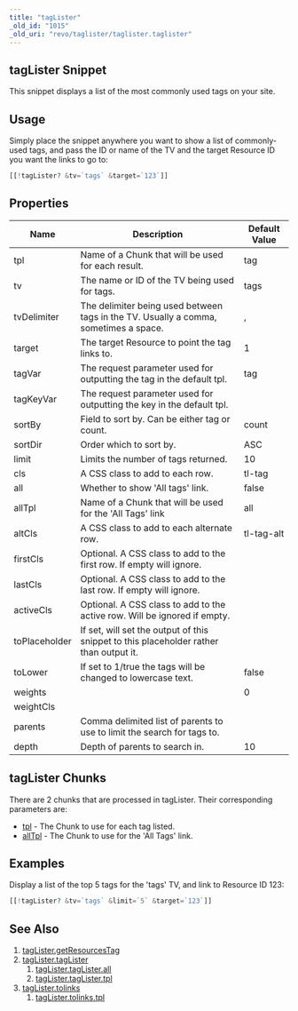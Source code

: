 ```yaml
---
title: "tagLister"
_old_id: "1015"
_old_uri: "revo/taglister/taglister.taglister"
---
```


## tagLister Snippet

This snippet displays a list of the most commonly used tags on your site.

## Usage

Simply place the snippet anywhere you want to show a list of commonly-used tags, and pass the ID or name of the TV and the target Resource ID you want the links to go to:

```php
[[!tagLister? &tv=`tags` &target=`123`]]
```

## Properties

| Name          | Description                                                                            | Default Value |
| ------------- | -------------------------------------------------------------------------------------- | ------------- |
| tpl           | Name of a Chunk that will be used for each result.                                     | tag           |
| tv            | The name or ID of the TV being used for tags.                                          | tags          |
| tvDelimiter   | The delimiter being used between tags in the TV. Usually a comma, sometimes a space.   | ,             |
| target        | The target Resource to point the tag links to.                                         | 1             |
| tagVar        | The request parameter used for outputting the tag in the default tpl.                  | tag           |
| tagKeyVar     | The request parameter used for outputting the key in the default tpl.                  |               |
| sortBy        | Field to sort by. Can be either tag or count.                                          | count         |
| sortDir       | Order which to sort by.                                                                | ASC           |
| limit         | Limits the number of tags returned.                                                    | 10            |
| cls           | A CSS class to add to each row.                                                        | tl-tag        |
| all           | Whether to show 'All tags' link.                                                       | false         |
| allTpl        | Name of a Chunk that will be used for the 'All Tags' link                              | all           |
| altCls        | A CSS class to add to each alternate row.                                              | tl-tag-alt    |
| firstCls      | Optional. A CSS class to add to the first row. If empty will ignore.                   |               |
| lastCls       | Optional. A CSS class to add to the last row. If empty will ignore.                    |               |
| activeCls     | Optional. A CSS class to add to the active row. Will be ignored if empty.              |               |
| toPlaceholder | If set, will set the output of this snippet to this placeholder rather than output it. |               |
| toLower       | If set to 1/true the tags will be changed to lowercase text.                           | false         |
| weights       |                                                                                        | 0             |
| weightCls     |                                                                                        |               |
| parents       | Comma delimited list of parents to use to limit the search for tags to.                |               |
| depth         | Depth of parents to search in.                                                         | 10            |

## tagLister Chunks

There are 2 chunks that are processed in tagLister. Their corresponding parameters are:

-   [tpl](extras/taglister/taglister.taglister/tpl "tpl") - The Chunk to use for each tag listed.
-   [allTpl](extras/taglister/taglister.taglister/all "all") - The Chunk to use for the 'All Tags' link.

## Examples

Display a list of the top 5 tags for the 'tags' TV, and link to Resource ID 123:

```php
[[!tagLister? &tv=`tags` &limit=`5` &target=`123`]]
```

## See Also

1. [tagLister.getResourcesTag](extras/taglister/taglister.getresourcestag)
2. [tagLister.tagLister](extras/taglister/taglister)
    1. [tagLister.tagLister.all](extras/taglister/taglister/all)
    2. [tagLister.tagLister.tpl](extras/taglister/taglister/tpl)
3. [tagLister.tolinks](extras/taglister/taglister.tolinks)
    1. [tagLister.tolinks.tpl](extras/taglister/taglister.tolinks/tpl)
